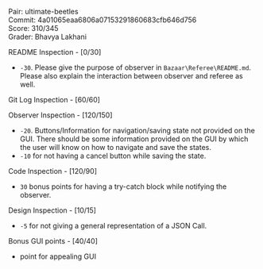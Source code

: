 Pair: ultimate-beetles \
Commit: 4a01065eaa6806a07153291860683cfb646d756 \
Score: 310/345 \
Grader: Bhavya Lakhani

README Inspection - [0/30]
- `-30`. Please give the purpose of observer in `Bazaar\Referee\README.md`. Please also explain the interaction between observer and referee as well.

Git Log Inspection - [60/60]

Observer Inspection - [120/150]
- `-20`. Buttons/Information for navigation/saving state not provided on the GUI. There should be some information provided on the GUI by which the user will know on how to navigate and save the states.
- `-10` for not having a cancel button while saving the state.

Code Inspection - [120/90]
- `30` bonus points for having a try-catch block while notifying the observer.

Design Inspection - [10/15]
- `-5` for not giving a general representation of a JSON Call.

Bonus GUI points - [40/40]
- point for appealing GUI

